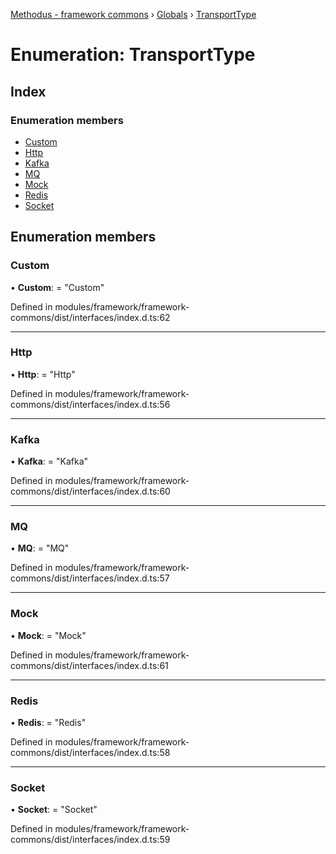 [Methodus - framework commons](../README.md) › [Globals](../globals.md) › [TransportType](modules/framework/common/transporttype.md)

# Enumeration: TransportType

## Index

### Enumeration members

* [Custom](#custom)
* [Http](#http)
* [Kafka](#kafka)
* [MQ](#mq)
* [Mock](#mock)
* [Redis](#redis)
* [Socket](#socket)

## Enumeration members

###  Custom

• **Custom**: = "Custom"

Defined in modules/framework/framework-commons/dist/interfaces/index.d.ts:62

___

###  Http

• **Http**: = "Http"

Defined in modules/framework/framework-commons/dist/interfaces/index.d.ts:56

___

###  Kafka

• **Kafka**: = "Kafka"

Defined in modules/framework/framework-commons/dist/interfaces/index.d.ts:60

___

###  MQ

• **MQ**: = "MQ"

Defined in modules/framework/framework-commons/dist/interfaces/index.d.ts:57

___

###  Mock

• **Mock**: = "Mock"

Defined in modules/framework/framework-commons/dist/interfaces/index.d.ts:61

___

###  Redis

• **Redis**: = "Redis"

Defined in modules/framework/framework-commons/dist/interfaces/index.d.ts:58

___

###  Socket

• **Socket**: = "Socket"

Defined in modules/framework/framework-commons/dist/interfaces/index.d.ts:59
